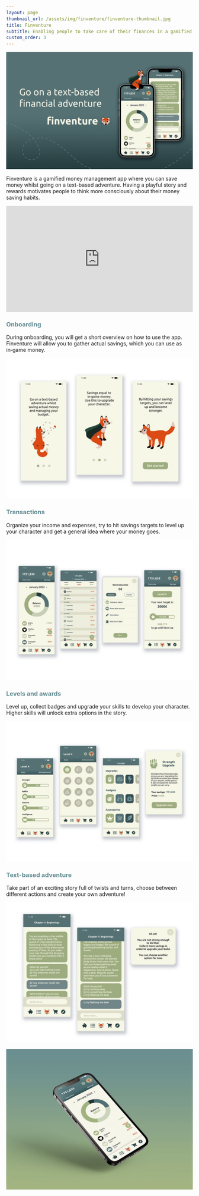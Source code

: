 ```yaml
---
layout: page
thumbnail_url: /assets/img/finventure/finventure-thumbnail.jpg
title: Finventure
subtitle: Enabling people to take care of their finances in a gamified way
custom_order: 3
---
```

<style>h3 { color: #618a91 !important; }</style>

![](/assets/img/finventure/finventure-1.png)

Finventure is a gamified money management app where you can save money whilst going on a text-based adventure. Having a playful story and rewards motivates people to think more consciously about their money saving habits.

<div style="padding:56.74% 0 0 0;position:relative;"><iframe src="https://player.vimeo.com/video/807866085?h=fadbbfa5b0&byline=0&portrait=0" style="position:absolute;top:0;left:0;width:100%;height:100%;" frameborder="0" allow="autoplay; fullscreen; picture-in-picture" allowfullscreen></iframe></div><script src="https://player.vimeo.com/api/player.js"></script>

### Onboarding

During onboarding, you will get a short overview on how to use the app. Finventure will allow you to gather actual savings, which you can use as in&#8209;game money.

![](/assets/img/finventure/finventure-2.jpg)

### Transactions

Organize your income and expenses, try to hit savings targets to level up your character and get a general idea where your money goes.

![](/assets/img/finventure/finventure-3.jpg)

### Levels and awards

Level up, collect badges and upgrade your skills to develop your character. Higher skills will unlock extra options in the story.

![](/assets/img/finventure/finventure-4.jpg)

### Text-based adventure

Take part of an exciting story full of twists and turns, choose between different actions and create your own adventure!

![](/assets/img/finventure/finventure-5.jpg)

![](/assets/img/finventure/finventure-thumbnail.jpg)
